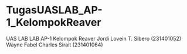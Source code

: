# TugasUASLAB_AP-1_KelompokReaver
UAS LAB LAB AP-1 Kelompok Reaver
Jordi Lovein T. Sibero (231401052)
Wayne Fabel Charles Sirait (231401064)
